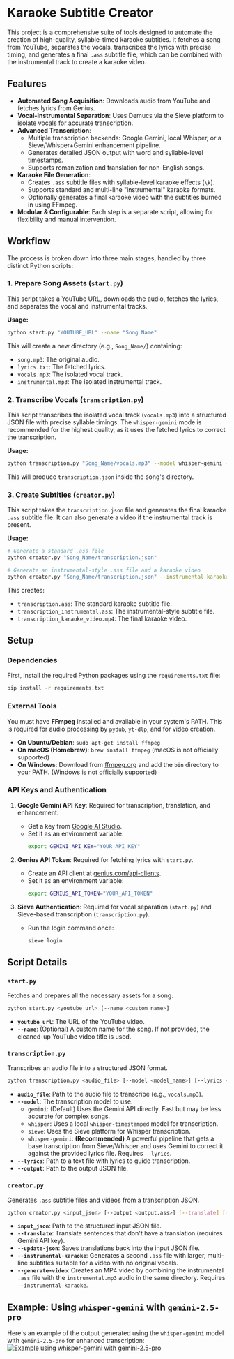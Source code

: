 # Karaoke Subtitle Creator

This project is a comprehensive suite of tools designed to automate the creation of high-quality, syllable-timed karaoke subtitles. It fetches a song from YouTube, separates the vocals, transcribes the lyrics with precise timing, and generates a final `.ass` subtitle file, which can be combined with the instrumental track to create a karaoke video.

## Features

-   **Automated Song Acquisition**: Downloads audio from YouTube and fetches lyrics from Genius.
-   **Vocal-Instrumental Separation**: Uses Demucs via the Sieve platform to isolate vocals for accurate transcription.
-   **Advanced Transcription**:
    -   Multiple transcription backends: Google Gemini, local Whisper, or a Sieve/Whisper+Gemini enhancement pipeline.
    -   Generates detailed JSON output with word and syllable-level timestamps.
    -   Supports romanization and translation for non-English songs.
-   **Karaoke File Generation**:
    -   Creates `.ass` subtitle files with syllable-level karaoke effects (`\k`).
    -   Supports standard and multi-line "instrumental" karaoke formats.
    -   Optionally generates a final karaoke video with the subtitles burned in using FFmpeg. 
-   **Modular & Configurable**: Each step is a separate script, allowing for flexibility and manual intervention.

## Workflow

The process is broken down into three main stages, handled by three distinct Python scripts:

### 1. Prepare Song Assets (`start.py`)

This script takes a YouTube URL, downloads the audio, fetches the lyrics, and separates the vocal and instrumental tracks.

**Usage:**
```bash
python start.py "YOUTUBE_URL" --name "Song Name"
```

This will create a new directory (e.g., `Song_Name/`) containing:
-   `song.mp3`: The original audio.
-   `lyrics.txt`: The fetched lyrics.
-   `vocals.mp3`: The isolated vocal track.
-   `instrumental.mp3`: The isolated instrumental track.

### 2. Transcribe Vocals (`transcription.py`)

This script transcribes the isolated vocal track (`vocals.mp3`) into a structured JSON file with precise syllable timings. The `whisper-gemini` mode is recommended for the highest quality, as it uses the fetched lyrics to correct the transcription.

**Usage:**
```bash
python transcription.py "Song_Name/vocals.mp3" --model whisper-gemini --lyrics "Song_Name/lyrics.txt" --output "Song_Name/transcription.json"
```

This will produce `transcription.json` inside the song's directory.


### 3. Create Subtitles (`creator.py`)

This script takes the `transcription.json` file and generates the final karaoke `.ass` subtitle file. It can also generate a video if the instrumental track is present.

**Usage:**
```bash
# Generate a standard .ass file
python creator.py "Song_Name/transcription.json"

# Generate an instrumental-style .ass file and a karaoke video
python creator.py "Song_Name/transcription.json" --instrumental-karaoke --generate-video
```

This creates:
-   `transcription.ass`: The standard karaoke subtitle file.
-   `transcription_instrumental.ass`: The instrumental-style subtitle file.
-   `transcription_karaoke_video.mp4`: The final karaoke video.


## Setup

### Dependencies

First, install the required Python packages using the `requirements.txt` file:

```bash
pip install -r requirements.txt
```

### External Tools

You must have **FFmpeg** installed and available in your system's PATH. This is required for audio processing by `pydub`, `yt-dlp`, and for video creation.

-   **On Ubuntu/Debian**: `sudo apt-get install ffmpeg`
-   **On macOS (Homebrew)**: `brew install ffmpeg` (macOS is not officially supported)
-   **On Windows**: Download from [ffmpeg.org](https://ffmpeg.org/download.html) and add the `bin` directory to your PATH. (Windows is not officially supported)

### API Keys and Authentication

1.  **Google Gemini API Key**: Required for transcription, translation, and enhancement.
    -   Get a key from [Google AI Studio](https://aistudio.google.com/app/apikey).
    -   Set it as an environment variable:
        ```bash
        export GEMINI_API_KEY="YOUR_API_KEY"
        ```

2.  **Genius API Token**: Required for fetching lyrics with `start.py`.
    -   Create an API client at [genius.com/api-clients](https://genius.com/api-clients).
    -   Set it as an environment variable:
        ```bash
        export GENIUS_API_TOKEN="YOUR_API_TOKEN"
        ```

3.  **Sieve Authentication**: Required for vocal separation (`start.py`) and Sieve-based transcription (`transcription.py`).
    -   Run the login command once:
        ```bash
        sieve login
        ```

## Script Details

### `start.py`

Fetches and prepares all the necessary assets for a song.

```bash
python start.py <youtube_url> [--name <custom_name>]
```
-   **`youtube_url`**: The URL of the YouTube video.
-   **`--name`**: (Optional) A custom name for the song. If not provided, the cleaned-up YouTube video title is used.

### `transcription.py`

Transcribes an audio file into a structured JSON format.

```bash
python transcription.py <audio_file> [--model <model_name>] [--lyrics <lyrics_file>] [...]
```
-   **`audio_file`**: Path to the audio file to transcribe (e.g., `vocals.mp3`).
-   **`--model`**: The transcription model to use.
    -   `gemini`: (Default) Uses the Gemini API directly. Fast but may be less accurate for complex songs.
    -   `whisper`: Uses a local `whisper-timestamped` model for transcription.
    -   `sieve`: Uses the Sieve platform for Whisper transcription.
    -   `whisper-gemini`: **(Recommended)** A powerful pipeline that gets a base transcription from Sieve/Whisper and uses Gemini to correct it against the provided lyrics file. Requires `--lyrics`.
-   **`--lyrics`**: Path to a text file with lyrics to guide transcription.
-   **`--output`**: Path to the output JSON file.

### `creator.py`

Generates `.ass` subtitle files and videos from a transcription JSON.

```bash
python creator.py <input_json> [--output <output.ass>] [--translate] [--instrumental-karaoke] [--generate-video]
```
-   **`input_json`**: Path to the structured input JSON file.
-   **`--translate`**: Translate sentences that don't have a translation (requires Gemini API key).
-   **`--update-json`**: Saves translations back into the input JSON file.
-   **`--instrumental-karaoke`**: Generates a second `.ass` file with larger, multi-line subtitles suitable for a video with no original vocals.
-   **`--generate-video`**: Creates an MP4 video by combining the instrumental `.ass` file with the `instrumental.mp3` audio in the same directory. Requires `--instrumental-karaoke`.

## Example: Using `whisper-gemini` with `gemini-2.5-pro`
Here's an example of the output generated using the `whisper-gemini` model with `gemini-2.5-pro` for enhanced transcription:
[![Example using whisper-gemini with gemini-2.5-pro](https://img.youtube.com/vi/Cah13Dr1AXI/maxresdefault.jpg)](https://youtu.be/Cah13Dr1AXI)
